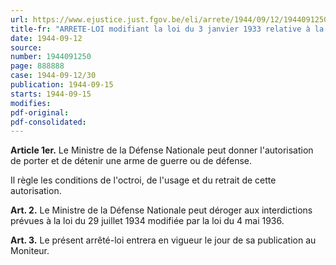 ```yaml
---
url: https://www.ejustice.just.fgov.be/eli/arrete/1944/09/12/1944091250/justel
title-fr: "ARRETE-LOI modifiant la loi du 3 janvier 1933 relative à la fabrication, au commerce et au port des armes et au commerce des munitions."
date: 1944-09-12
source:
number: 1944091250
page: 888888
case: 1944-09-12/30
publication: 1944-09-15
starts: 1944-09-15
modifies:
pdf-original:
pdf-consolidated:
---
```


**Article 1er.** Le Ministre de la Défense Nationale peut donner l'autorisation de porter et de détenir une arme de guerre ou de défense.

Il règle les conditions de l'octroi, de l'usage et du retrait de cette autorisation.

**Art. 2.** Le Ministre de la Défense Nationale peut déroger aux interdictions prévues à la loi du 29 juillet 1934 modifiée par la loi du 4 mai 1936.

**Art. 3.** Le présent arrêté-loi entrera en vigueur le jour de sa publication au Moniteur.
